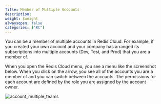 ```yaml
---
Title: Member of Multiple Accounts
description:
weight: $weight
alwaysopen: false
categories: ["RC"]
---
```

You can be a member of multiple accounts in Redis Cloud.
For example, if you created your own account and your company has arranged its subscriptions into multiple accounts (Dev,
Test, and Prod) that you are a member of.

When you open the Redis Cloud menu, you see a menu like the screenshot below.
When you click on the arrow, you see all of the accounts you are a member of and you can switch between the accounts.
The permissions for each account are defined by the role you are assigned by the account owner.

![account_multiple_teams](/images/rc/account_multiple_teams.png)
